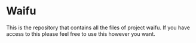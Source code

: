 # Waifu
 This is the repository that contains all the files of project waifu. If you have access to this please feel free to use this however you want.

